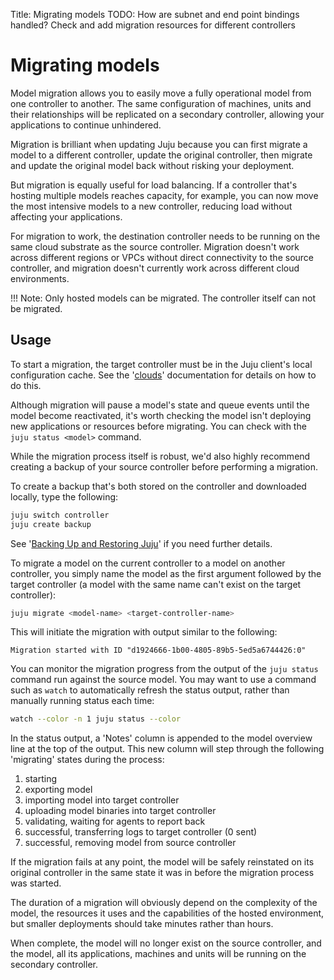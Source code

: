 Title: Migrating models
TODO: How are subnet and end point bindings handled?
      Check and add migration resources for different controllers


# Migrating models

Model migration allows you to easily move a fully operational model from one
controller to another. The same configuration of machines, units and their
relationships will be replicated on a secondary controller, allowing your
applications to continue unhindered. 

Migration is brilliant when updating Juju because you can first migrate a model
to a different controller, update the original controller, then migrate and
update the original model back without risking your deployment. 

But migration is equally useful for load balancing. If a controller that's
hosting multiple models reaches capacity, for example, you can now move the
most intensive models to a new controller, reducing load without affecting your
applications.

For migration to work, the destination controller needs to be running on the
same cloud substrate as the source controller. Migration doesn't work across
different regions or VPCs without direct connectivity to the source controller,
and migration doesn't currently work across different cloud environments. 

!!! Note: Only hosted models can be migrated. The controller itself can not be
migrated.

## Usage

To start a migration, the target controller must be in the Juju client's local
configuration cache. See the '[clouds][clouds]' documentation for details on
how to do this.

Although migration will pause a model's state and queue events until the model
become reactivated, it's worth checking the model isn't deploying new
applications or resources before migrating. You can check with the `juju status
<model>` command. 

While the migration process itself is robust, we'd also highly recommend
creating a backup of your source controller before performing a migration. 

To create a backup that's both stored on the controller and downloaded
locally, type the following:

```bash
juju switch controller
juju create backup
```
See '[Backing Up and Restoring Juju][backup]' if you need further details.

To migrate a model on the current controller to a model on another controller,
you simply name the model as the first argument followed by the target
controller (a model with the same name can't exist on the target controller):

```bash
juju migrate <model-name> <target-controller-name>
```

This will initiate the migration with output similar to the following:

<!-- JUJUVERSION: 2.1-beta2-genericlinux-amd64  -->
<!-- JUJUCOMMAND: juju migrate newwiki lxd-back -->
```no-highlight
Migration started with ID "d1924666-1b00-4805-89b5-5ed5a6744426:0"
```

You can monitor the migration progress from the output of the `juju status`
command run against the source model. You may want to use a command such
as `watch` to automatically refresh the status output, rather than manually
running status each time:

```bash
watch --color -n 1 juju status --color
```

In the status output, a 'Notes' column is appended to the model overview line
at the top of the output. This new column will step through the following
'migrating' states during the process:

1. starting
2. exporting model
3. importing model into target controller
4. uploading model binaries into target controller
5. validating, waiting for agents to report back
6. successful, transferring logs to target controller (0 sent)
7. successful, removing model from source controller

If the migration fails at any point, the model will be safely reinstated on its
original controller in the same state it was in before the migration process
was started.

The duration of a migration will obviously depend on the complexity of the model, the
resources it uses and the capabilities of the hosted environment, but smaller deployments
should take minutes rather than hours. 

When complete, the model will no longer exist on the source controller, and the
model, all its applications, machines and units will be running on the
secondary controller. 

[clouds]: ./clouds.html
[backup]: ./controllers-backup.html

